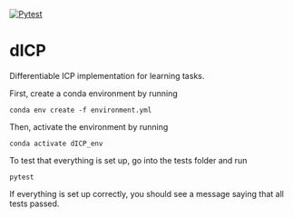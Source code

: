 [![Pytest](https://github.com/lisusdaniil/dICP/actions/workflows/pytest.yml/badge.svg)](https://github.com/lisusdaniil/dICP/actions/workflows/pytest.yml)
# dICP
Differentiable ICP implementation for learning tasks.

First, create a conda environment by running
``` 
conda env create -f environment.yml
```
Then, activate the environment by running
```
conda activate dICP_env
```

To test that everything is set up, go into the tests folder and run
```
pytest
```
If everything is set up correctly, you should see a message saying that all tests passed.

